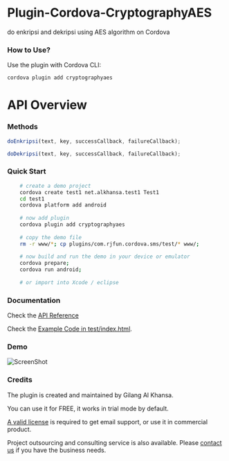# Plugin-Cordova-CryptographyAES
do enkripsi and dekripsi using AES algorithm on Cordova 

### How to Use? ###

Use the plugin with Cordova CLI:

```cordova plugin add cryptographyaes```

# API Overview #

### Methods ###

```javascript
doEnkripsi(text, key, successCallback, failureCallback);

doDekripsi(text, key, successCallback, failureCallback);
```

### Quick Start ###

```bash
	# create a demo project
    cordova create test1 net.alkhansa.test1 Test1
    cd test1
    cordova platform add android
    
    # now add plugin
    cordova plugin add cryptographyaes
    
    # copy the demo file
    rm -r www/*; cp plugins/com.rjfun.cordova.sms/test/* www/;
    
	# now build and run the demo in your device or emulator
    cordova prepare; 
    cordova run android; 
    
    # or import into Xcode / eclipse
```

### Documentation ###

Check the [API Reference](https://github.com/floatinghotpot/cordova-plugin-sms/blob/master/docs/)

Check the [Example Code in test/index.html](https://github.com/floatinghotpot/cordova-plugin-sms/blob/master/test/index.html).

### Demo ###

![ScreenShot](docs/sms.jpg)

### Credits ###

The plugin is created and maintained by Gilang Al Khansa.

You can use it for FREE, it works in trial mode by default.

[A valid license](https://www.paypal.com/cgi-bin/webscr?cmd=_s-xclick&hosted_button_id=86JSRPJDQUMRU) is required to get email support, or use it in commercial product.


Project outsourcing and consulting service is also available. Please [contact us](http://floatinghotpot.github.io) if you have the business needs.

